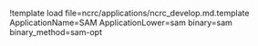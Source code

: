 !template load file=ncrc/applications/ncrc_develop.md.template ApplicationName=SAM ApplicationLower=sam binary=sam binary_method=sam-opt
